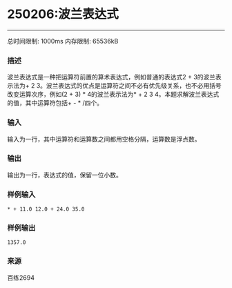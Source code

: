 # 250206:波兰表达式
------

总时间限制: 1000ms 内存限制: 65536kB

### 描述

波兰表达式是一种把运算符前置的算术表达式，例如普通的表达式2 + 3的波兰表示法为+ 2 3。波兰表达式的优点是运算符之间不必有优先级关系，也不必用括号改变运算次序，例如(2 + 3) * 4的波兰表示法为* + 2 3 4。本题求解波兰表达式的值，其中运算符包括+ - * /四个。

### 输入

输入为一行，其中运算符和运算数之间都用空格分隔，运算数是浮点数。

### 输出

输出为一行，表达式的值，保留一位小数。<br>

### 样例输入
```
* + 11.0 12.0 + 24.0 35.0
```

### 样例输出
```
1357.0  
```

### 来源
百练2694
